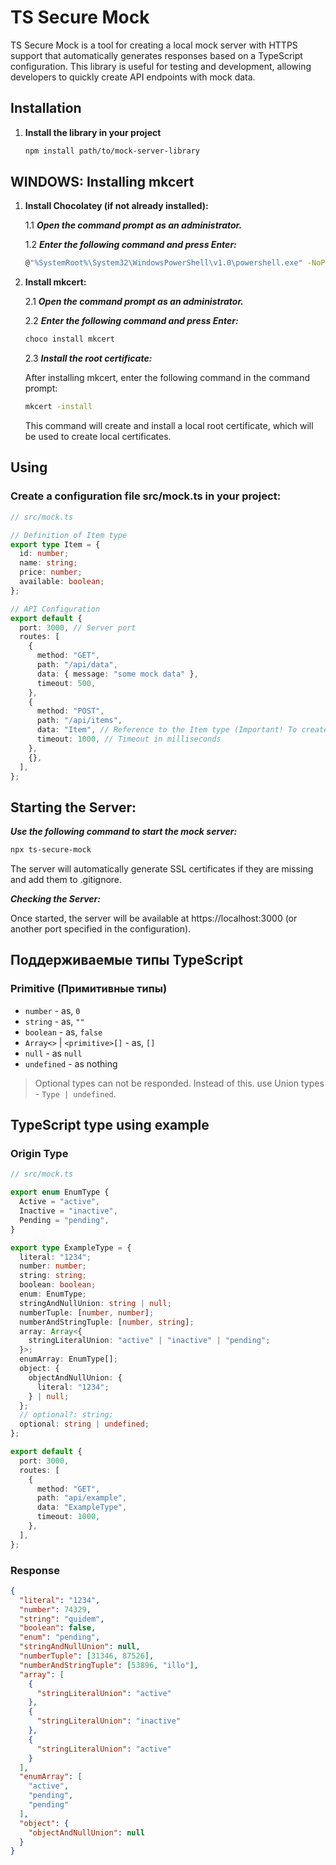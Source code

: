 # TS Secure Mock

TS Secure Mock is a tool for creating a local mock server with HTTPS support that automatically generates responses based on a TypeScript configuration. This library is useful for testing and development, allowing developers to quickly create API endpoints with mock data.

## Installation

1. **Install the library in your project**

   ```bash
   npm install path/to/mock-server-library
   ```

## WINDOWS: Installing mkcert

1. **Install Chocolatey (if not already installed):**

   1.1 **_Open the command prompt as an administrator._**

   1.2 **_Enter the following command and press Enter:_**

   ```bash
   @"%SystemRoot%\System32\WindowsPowerShell\v1.0\powershell.exe" -NoProfile -InputFormat None -ExecutionPolicy Bypass -Command "iex ((New-Object System.Net.WebClient).DownloadString('https://chocolatey.org/install.ps1'))" && SET "PATH=%PATH%;%ALLUSERSPROFILE%\chocolatey\bin"
   ```

2. **Install mkcert:**

   2.1 **_Open the command prompt as an administrator._**

   2.2 **_Enter the following command and press Enter:_**

   ```bash
   choco install mkcert
   ```

   2.3 **_Install the root certificate:_**

   After installing mkcert, enter the following command in the command prompt:

   ```bash
   mkcert -install
   ```

   This command will create and install a local root certificate, which will be used to create local certificates.

## Using

### Create a configuration file src/mock.ts in your project:

```typescript
// src/mock.ts

// Definition of Item type
export type Item = {
  id: number;
  name: string;
  price: number;
  available: boolean;
};

// API Configuration
export default {
  port: 3000, // Server port
  routes: [
    {
      method: "GET",
      path: "/api/data",
      data: { message: "some mock data" },
      timeout: 500,
    },
    {
      method: "POST",
      path: "/api/items",
      data: "Item", // Reference to the Item type (Important! To create responses based on types, their names must match.)
      timeout: 1000, // Timeout in milliseconds
    },
    {},
  ],
};
```

## **Starting the Server:**

**_Use the following command to start the mock server:_**

```bash
npx ts-secure-mock
```

The server will automatically generate SSL certificates if they are missing and add them to .gitignore.

**_Checking the Server:_**

Once started, the server will be available at https://localhost:3000 (or another port specified in the configuration).

## Поддерживаемые типы TypeScript

### Primitive (Примитивные типы)

- `number` - as, `0`
- `string` - as, `""`
- `boolean` - as, `false`
- `Array<>` | `<primitive>[]` - as, `[]`
- `null` - as `null`
- `undefined` - as nothing

> Optional types can not be responded.
> Instead of this. use Union types - `Type | undefined`.

## TypeScript type using example

### Origin Type

```typescript
// src/mock.ts

export enum EnumType {
  Active = "active",
  Inactive = "inactive",
  Pending = "pending",
}

export type ExampleType = {
  literal: "1234";
  number: number;
  string: string;
  boolean: boolean;
  enum: EnumType;
  stringAndNullUnion: string | null;
  numberTuple: [number, number];
  numberAndStringTuple: [number, string];
  array: Array<{
    stringLiteralUnion: "active" | "inactive" | "pending";
  }>;
  enumArray: EnumType[];
  object: {
    objectAndNullUnion: {
      literal: "1234";
    } | null;
  };
  // optional?: string;
  optional: string | undefined;
};

export default {
  port: 3000,
  routes: [
    {
      method: "GET",
      path: "api/example",
      data: "ExampleType",
      timeout: 1000,
    },
  ],
};
```

### Response

```JSON
{
  "literal": "1234",
  "number": 74329,
  "string": "quidem",
  "boolean": false,
  "enum": "pending",
  "stringAndNullUnion": null,
  "numberTuple": [31346, 87526],
  "numberAndStringTuple": [53896, "illo"],
  "array": [
    {
      "stringLiteralUnion": "active"
    },
    {
      "stringLiteralUnion": "inactive"
    },
    {
      "stringLiteralUnion": "active"
    }
  ],
  "enumArray": [
    "active",
    "pending",
    "pending"
  ],
  "object": {
    "objectAndNullUnion": null
  }
}
```
